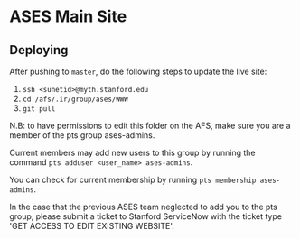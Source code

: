 # ASES Main Site

## Deploying
After pushing to `master`, do the following steps to update the live site:

1. `ssh <sunetid>@myth.stanford.edu`
2. `cd /afs/.ir/group/ases/WWW`
3. `git pull`


N.B: to have permissions to edit this folder on the AFS, make sure you are a member of the pts group ases-admins. 

Current members may add new users to this group by running the command `pts adduser <user_name> ases-admins`. 

You can check for current membership by running `pts membership ases-admins`. 

In the case that the previous ASES team neglected to add you to the pts group, please submit a ticket to Stanford ServiceNow with the ticket type 'GET ACCESS TO EDIT EXISTING WEBSITE'.
